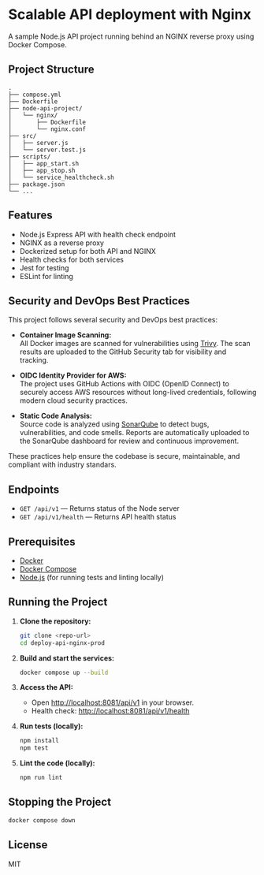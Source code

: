 # Scalable API deployment with Nginx

A sample Node.js API project running behind an NGINX reverse proxy using Docker Compose.

## Project Structure

```
.
├── compose.yml
├── Dockerfile
├── node-api-project/
│   └── nginx/
│       ├── Dockerfile
│       └── nginx.conf
├── src/
│   ├── server.js
│   └── server.test.js
├── scripts/
│   ├── app_start.sh
│   ├── app_stop.sh
│   └── service_healthcheck.sh
├── package.json
└── ...
```

## Features

- Node.js Express API with health check endpoint
- NGINX as a reverse proxy
- Dockerized setup for both API and NGINX
- Health checks for both services
- Jest for testing
- ESLint for linting

## Security and DevOps Best Practices

This project follows several security and DevOps best practices:

- **Container Image Scanning:**  
  All Docker images are scanned for vulnerabilities using [Trivy](https://github.com/aquasecurity/trivy). The scan results are uploaded to the GitHub Security tab for visibility and tracking.

- **OIDC Identity Provider for AWS:**  
  The project uses GitHub Actions with OIDC (OpenID Connect) to securely access AWS resources without long-lived credentials, following modern cloud security practices.

- **Static Code Analysis:**  
  Source code is analyzed using [SonarQube](https://www.sonarqube.org/) to detect bugs, vulnerabilities, and code smells. Reports are automatically uploaded to the SonarQube dashboard for review and continuous improvement.

These practices help ensure the codebase is secure, maintainable, and compliant with industry standars.

## Endpoints

- `GET /api/v1` — Returns status of the Node server
- `GET /api/v1/health` — Returns API health status

## Prerequisites

- [Docker](https://www.docker.com/get-started)
- [Docker Compose](https://docs.docker.com/compose/)
- [Node.js](https://nodejs.org/) (for running tests and linting locally)

## Running the Project

1. **Clone the repository:**
   ```sh
   git clone <repo-url>
   cd deploy-api-nginx-prod
   ```

2. **Build and start the services:**
   ```sh
   docker compose up --build
   ```

3. **Access the API:**
   - Open [http://localhost:8081/api/v1](http://localhost:8081/api/v1) in your browser.
   - Health check: [http://localhost:8081/api/v1/health](http://localhost:8081/api/v1/health)

4. **Run tests (locally):**
   ```sh
   npm install
   npm test
   ```

5. **Lint the code (locally):**
   ```sh
   npm run lint
   ```

## Stopping the Project

```sh
docker compose down
```

## License

MIT

